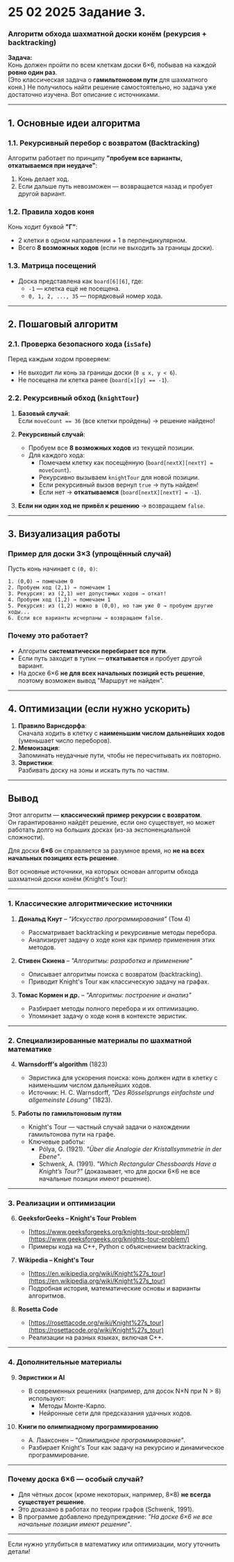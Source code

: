 # 25 02 2025  Задание 3.
### **Алгоритм обхода шахматной доски конём (рекурсия + backtracking)**

**Задача:**  
Конь должен пройти по всем клеткам доски 6×6, побывав на каждой **ровно один раз**.  
(Это классическая задача о **гамильтоновом пути** для шахматного коня.)
Не получилось найти решение самостоятельно, но задача уже достаточно изучена.
Вот описание с источниками.

---

## **1. Основные идеи алгоритма**
### **1.1. Рекурсивный перебор с возвратом (Backtracking)**
Алгоритм работает по принципу **"пробуем все варианты, откатываемся при неудаче"**:
1. Конь делает ход.
2. Если дальше путь невозможен — возвращается назад и пробует другой вариант.

### **1.2. Правила ходов коня**
Конь ходит буквой **"Г"**:
- 2 клетки в одном направлении + 1 в перпендикулярном.
- Всего **8 возможных ходов** (если не выходить за границы доски).

### **1.3. Матрица посещений**
- Доска представлена как `board[6][6]`, где:
  - `-1` — клетка ещё не посещена.
  - `0, 1, 2, ..., 35` — порядковый номер хода.

---

## **2. Пошаговый алгоритм**
### **2.1. Проверка безопасного хода (`isSafe`)**
Перед каждым ходом проверяем:
- Не выходит ли конь за границы доски (`0 ≤ x, y < 6`).
- Не посещена ли клетка ранее (`board[x][y] == -1`).

### **2.2. Рекурсивный обход (`knightTour`)**
1. **Базовый случай**:  
   Если `moveCount == 36` (все клетки пройдены) → решение найдено!

2. **Рекурсивный случай**:  
   - Пробуем все **8 возможных ходов** из текущей позиции.
   - Для каждого хода:
     - Помечаем клетку как посещённую (`board[nextX][nextY] = moveCount`).
     - Рекурсивно вызываем `knightTour` для новой позиции.
     - Если рекурсивный вызов вернул `true` → путь найден!
     - Если нет → **откатываемся** (`board[nextX][nextY] = -1`).

3. **Если ни один ход не привёл к решению** → возвращаем `false`.

---

## **3. Визуализация работы**
### **Пример для доски 3×3 (упрощённый случай)**
Пусть конь начинает с `(0, 0)`:
```
1. (0,0) → помечаем 0
2. Пробуем ход (2,1) → помечаем 1
3. Рекурсия: из (2,1) нет допустимых ходов → откат!
4. Пробуем ход (1,2) → помечаем 1
5. Рекурсия: из (1,2) можно в (0,0), но там уже 0 → пробуем другие ходы...
6. Если все варианты исчерпаны → возвращаем false.
```

### **Почему это работает?**
- Алгоритм **систематически перебирает все пути**.
- Если путь заходит в тупик — **откатывается** и пробует другой вариант.
- На доске 6×6 **не для всех начальных позиций есть решение**, поэтому возможен вывод "Маршрут не найден".

---

## **4. Оптимизации (если нужно ускорить)**
1. **Правило Варнсдорфа**:  
   Сначала ходить в клетку с **наименьшим числом дальнейших ходов** (уменьшает число переборов).
2. **Мемоизация**:  
   Запоминать неудачные пути, чтобы не пересчитывать их повторно.
3. **Эвристики**:  
   Разбивать доску на зоны и искать путь по частям.

---

## **Вывод**
Этот алгоритм — **классический пример рекурсии с возвратом**.  
Он гарантированно найдёт решение, если оно существует, но может работать долго на больших досках (из-за экспоненциальной сложности).  

Для доски **6×6** он справляется за разумное время, но **не на всех начальных позициях есть решение**.

Вот основные источники, на которых основан алгоритм обхода шахматной доски конём (Knight's Tour):

---

### **1. Классические алгоритмические источники**
1. **Дональд Кнут** – *"Искусство программирования"* (Том 4)  
   - Рассматривает backtracking и рекурсивные методы перебора.  
   - Анализирует задачу о ходе коня как пример применения этих методов.

2. **Стивен Скиена** – *"Алгоритмы: разработка и применение"*  
   - Описывает алгоритмы поиска с возвратом (backtracking).  
   - Приводит Knight's Tour как классическую задачу на графах.

3. **Томас Кормен и др.** – *"Алгоритмы: построение и анализ"*  
   - Разбирает методы полного перебора и их оптимизацию.  
   - Упоминает задачу о ходе коня в контексте эвристик.

---

### **2. Специализированные материалы по шахматной математике**
4. **Warnsdorff's algorithm** (1823)  
   - Эвристика для ускорения поиска: конь должен идти в клетку с наименьшим числом дальнейших ходов.  
   - Источник: H. C. Warnsdorff, *"Des Rösselsprungs einfachste und allgemeinste Lösung"* (1823).

5. **Работы по гамильтоновым путям**  
   - Knight's Tour — частный случай задачи о нахождении гамильтонова пути на графе.  
   - Ключевые работы:  
     - Pólya, G. (1921). *"Über die Analogie der Kristallsymmetrie in der Ebene"*.  
     - Schwenk, A. (1991). *"Which Rectangular Chessboards Have a Knight’s Tour?"* (доказывает, что для доски 6×6 не все начальные позиции имеют решение).

---

### **3. Реализации и оптимизации**
6. **GeeksforGeeks – Knight's Tour Problem**  
   - [https://www.geeksforgeeks.org/knights-tour-problem/](https://www.geeksforgeeks.org/knights-tour-problem/)  
   - Примеры кода на C++, Python с объяснением backtracking.

7. **Wikipedia – Knight's Tour**  
   - [https://en.wikipedia.org/wiki/Knight%27s_tour](https://en.wikipedia.org/wiki/Knight%27s_tour)  
   - Подробная история, математические основы и варианты алгоритмов.

8. **Rosetta Code**  
   - [https://rosettacode.org/wiki/Knight%27s_tour](https://rosettacode.org/wiki/Knight%27s_tour)  
   - Реализации на разных языках, включая C++.

---

### **4. Дополнительные материалы**
9. **Эвристики и AI**  
   - В современных решениях (например, для досок N×N при N > 8) используют:  
     - Методы Монте-Карло.  
     - Нейронные сети для предсказания удачных ходов.

10. **Книги по олимпиадному программированию**  
    - А. Лааксонен – *"Олимпиадное программирование"*.  
    - Разбирает Knight's Tour как задачу на рекурсию и динамическое программирование.

---

### **Почему доска 6×6 — особый случай?**
- Для чётных досок (кроме некоторых, например, 8×8) **не всегда существует решение**.  
- Это доказано в работах по теории графов (Schwenk, 1991).  
- В программе добавлено предупреждение: *"На доске 6×6 не все начальные позиции имеют решение"*.

---

Если нужно углубиться в математику или оптимизации, могу уточнить детали!
